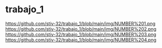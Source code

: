# trabajo_1
https://github.com/stiv-32/trabajo_1/blob/main/img/NUMBER%201.png
https://github.com/stiv-32/trabajo_1/blob/main/img/NUMBER%202.png
https://github.com/stiv-32/trabajo_1/blob/main/img/NUMBER%203.png
https://github.com/stiv-32/trabajo_1/blob/main/img/NUMBER%204.png
